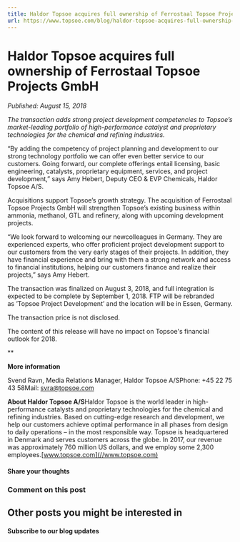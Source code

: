 ```yaml
---
title: Haldor Topsoe acquires full ownership of Ferrostaal Topsoe Projects GmbH
url: https://www.topsoe.com/blog/haldor-topsoe-acquires-full-ownership-of-ferrostaal-topsoe-projects-gmbh#main-content
---
```


# Haldor Topsoe acquires full ownership of Ferrostaal Topsoe Projects GmbH

*Published: August 15, 2018*

*The transaction adds strong project development competencies to Topsoe’s market-leading portfolio of high-performance catalyst and proprietary technologies for the chemical and refining industries.*

“By adding the competency of project planning and development to our strong technology portfolio we can offer even better service to our customers. Going forward, our complete offerings entail licensing, basic engineering, catalysts, proprietary equipment, services, and project development,” says Amy Hebert, Deputy CEO & EVP Chemicals, Haldor Topsoe A/S.

Acquisitions support Topsoe’s growth strategy. The acquisition of Ferrostaal Topsoe Projects GmbH will strengthen Topsoe’s existing business within ammonia, methanol, GTL and refinery, along with upcoming development projects.

“We look forward to welcoming our newcolleagues in Germany. They are experienced experts, who offer proficient project development support to our customers from the very early stages of their projects. In addition, they have financial experience and bring with them a strong network and access to financial institutions, helping our customers finance and realize their projects,” says Amy Hebert.

The transaction was finalized on August 3, 2018, and full integration is expected to be complete by September 1, 2018. FTP will be rebranded as ’Topsoe Project Development’ and the location will be in Essen, Germany.

The transaction price is not disclosed.

The content of this release will have no impact on Topsoe's financial outlook for 2018.

**

**More information**

Svend Ravn, Media Relations Manager, Haldor Topsoe A/SPhone: +45 22 75 43 58Mail: svra@topsoe.com

**About Haldor Topsoe A/S**Haldor Topsoe is the world leader in high-performance catalysts and proprietary technologies for the chemical and refining industries. Based on cutting-edge research and development, we help our customers achieve optimal performance in all phases from design to daily operations – in the most responsible way. Topsoe is headquartered in Denmark and serves customers across the globe. In 2017, our revenue was approximately 760 million US dollars, and we employ some 2,300 employees.[www.topsoe.com](//www.topsoe.com)

#### Share your thoughts

### Comment on this post

## Other posts you might be interested in

#### Subscribe to our blog updates